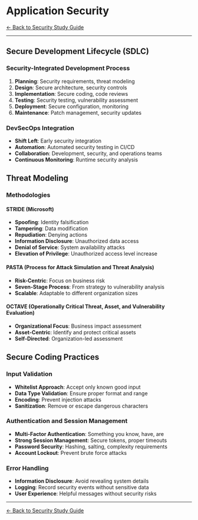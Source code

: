 # Application Security

[← Back to Security Study Guide](security-toc.md)

---

## Secure Development Lifecycle (SDLC)

### Security-Integrated Development Process
1. **Planning**: Security requirements, threat modeling
2. **Design**: Secure architecture, security controls
3. **Implementation**: Secure coding, code reviews
4. **Testing**: Security testing, vulnerability assessment
5. **Deployment**: Secure configuration, monitoring
6. **Maintenance**: Patch management, security updates

### DevSecOps Integration
- **Shift Left**: Early security integration
- **Automation**: Automated security testing in CI/CD
- **Collaboration**: Development, security, and operations teams
- **Continuous Monitoring**: Runtime security analysis

## Threat Modeling

### Methodologies

#### STRIDE (Microsoft)
- **Spoofing**: Identity falsification
- **Tampering**: Data modification
- **Repudiation**: Denying actions
- **Information Disclosure**: Unauthorized data access
- **Denial of Service**: System availability attacks
- **Elevation of Privilege**: Unauthorized access level increase

#### PASTA (Process for Attack Simulation and Threat Analysis)
- **Risk-Centric**: Focus on business risk
- **Seven-Stage Process**: From strategy to vulnerability analysis
- **Scalable**: Adaptable to different organization sizes

#### OCTAVE (Operationally Critical Threat, Asset, and Vulnerability Evaluation)
- **Organizational Focus**: Business impact assessment
- **Asset-Centric**: Identify and protect critical assets
- **Self-Directed**: Organization-led assessment

## Secure Coding Practices

### Input Validation
- **Whitelist Approach**: Accept only known good input
- **Data Type Validation**: Ensure proper format and range
- **Encoding**: Prevent injection attacks
- **Sanitization**: Remove or escape dangerous characters

### Authentication and Session Management
- **Multi-Factor Authentication**: Something you know, have, are
- **Strong Session Management**: Secure tokens, proper timeouts
- **Password Security**: Hashing, salting, complexity requirements
- **Account Lockout**: Prevent brute force attacks

### Error Handling
- **Information Disclosure**: Avoid revealing system details
- **Logging**: Record security events without sensitive data
- **User Experience**: Helpful messages without security risks

---

[← Back to Security Study Guide](security-toc.md)